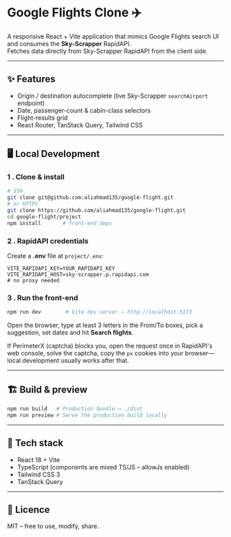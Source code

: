 # Google Flights Clone ✈️

A responsive React + Vite application that mimics Google Flights search UI and consumes the **Sky-Scrapper** RapidAPI.  
Fetches data directly from Sky-Scrapper RapidAPI from the client side.

---

## ✨ Features

- Origin / destination autocomplete (live Sky-Scrapper `searchAirport` endpoint)
- Date, passenger-count & cabin-class selectors
- Flight-results grid
- React Router, TanStack Query, Tailwind CSS

---

## 🖥️ Local Development

### 1 . Clone & install

```bash
# SSH
git clone git@github.com:aliahmad135/google-flight.git
# or HTTPS
git clone https://github.com/aliahmad135/google-flight.git
cd google-flight/project
npm install       # front-end deps
```

### 2 . RapidAPI credentials

Create a **.env** file at `project/.env`:

```
VITE_RAPIDAPI_KEY=YOUR_RAPIDAPI_KEY
VITE_RAPIDAPI_HOST=sky-scrapper.p.rapidapi.com
# no proxy needed
```

### 3 . Run the front-end

```bash
npm run dev        # Vite dev server → http://localhost:5173
```

Open the browser, type at least 3 letters in the From/To boxes, pick a suggestion, set dates and hit **Search flights**.

If PerimeterX (captcha) blocks you, open the request once in RapidAPI's web console, solve the captcha, copy the `px` cookies into your browser—local development usually works after that.

---

## 🏗️ Build & preview

```bash
npm run build   # Production bundle → ./dist
npm run preview # Serve the production build locally
```

---

## 📜 Tech stack

- React 18 + Vite
- TypeScript (components are mixed TS/JS – allowJs enabled)
- Tailwind CSS 3
- TanStack Query

---

## 📄 Licence

MIT – free to use, modify, share.
